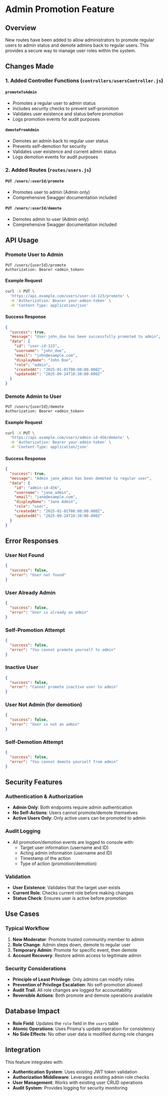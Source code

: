 # Admin Promotion Feature

## Overview
New routes have been added to allow administrators to promote regular users to admin status and demote admins back to regular users. This provides a secure way to manage user roles within the system.

## Changes Made

### 1. Added Controller Functions (`controllers/usersController.js`)

#### `promoteToAdmin`
- Promotes a regular user to admin status
- Includes security checks to prevent self-promotion
- Validates user existence and status before promotion
- Logs promotion events for audit purposes

#### `demoteFromAdmin`
- Demotes an admin back to regular user status
- Prevents self-demotion for security
- Validates user existence and current admin status
- Logs demotion events for audit purposes

### 2. Added Routes (`routes/users.js`)

#### `PUT /users/:userId/promote`
- Promotes user to admin (Admin only)
- Comprehensive Swagger documentation included

#### `PUT /users/:userId/demote`
- Demotes admin to user (Admin only)
- Comprehensive Swagger documentation included

## API Usage

### Promote User to Admin
```http
PUT /users/{userId}/promote
Authorization: Bearer <admin_token>
```

#### Example Request
```bash
curl -X PUT \
  'https://api.example.com/users/user-id-123/promote' \
  -H 'Authorization: Bearer your-admin-token' \
  -H 'Content-Type: application/json'
```

#### Success Response
```json
{
  "success": true,
  "message": "User john_doe has been successfully promoted to admin",
  "data": {
    "id": "user-id-123",
    "username": "john_doe",
    "email": "john@example.com",
    "displayName": "John Doe",
    "role": "admin",
    "createdAt": "2025-01-01T00:00:00.000Z",
    "updatedAt": "2025-09-24T10:30:00.000Z"
  }
}
```

### Demote Admin to User
```http
PUT /users/{userId}/demote
Authorization: Bearer <admin_token>
```

#### Example Request
```bash
curl -X PUT \
  'https://api.example.com/users/admin-id-456/demote' \
  -H 'Authorization: Bearer your-admin-token' \
  -H 'Content-Type: application/json'
```

#### Success Response
```json
{
  "success": true,
  "message": "Admin jane_admin has been demoted to regular user",
  "data": {
    "id": "admin-id-456",
    "username": "jane_admin",
    "email": "jane@example.com",
    "displayName": "Jane Admin",
    "role": "user",
    "createdAt": "2025-01-01T00:00:00.000Z",
    "updatedAt": "2025-09-24T10:30:00.000Z"
  }
}
```

## Error Responses

### User Not Found
```json
{
  "success": false,
  "error": "User not found"
}
```

### User Already Admin
```json
{
  "success": false,
  "error": "User is already an admin"
}
```

### Self-Promotion Attempt
```json
{
  "success": false,
  "error": "You cannot promote yourself to admin"
}
```

### Inactive User
```json
{
  "success": false,
  "error": "Cannot promote inactive user to admin"
}
```

### User Not Admin (for demotion)
```json
{
  "success": false,
  "error": "User is not an admin"
}
```

### Self-Demotion Attempt
```json
{
  "success": false,
  "error": "You cannot demote yourself from admin"
}
```

## Security Features

### Authentication & Authorization
- **Admin Only**: Both endpoints require admin authentication
- **No Self-Actions**: Users cannot promote/demote themselves
- **Active Users Only**: Only active users can be promoted to admin

### Audit Logging
- All promotion/demotion events are logged to console with:
  - Target user information (username and ID)
  - Acting admin information (username and ID)
  - Timestamp of the action
  - Type of action (promotion/demotion)

### Validation
- **User Existence**: Validates that the target user exists
- **Current Role**: Checks current role before making changes
- **Status Check**: Ensures user is active before promotion

## Use Cases

### Typical Workflow
1. **New Moderator**: Promote trusted community member to admin
2. **Role Change**: Admin steps down, demote to regular user
3. **Temporary Admin**: Promote for specific event, then demote
4. **Account Recovery**: Restore admin access to legitimate admin

### Security Considerations
- **Principle of Least Privilege**: Only admins can modify roles
- **Prevention of Privilege Escalation**: No self-promotion allowed
- **Audit Trail**: All role changes are logged for accountability
- **Reversible Actions**: Both promote and demote operations available

## Database Impact
- **Role Field**: Updates the `role` field in the `users` table
- **Atomic Operations**: Uses Prisma's update operation for consistency
- **No Side Effects**: No other user data is modified during role changes

## Integration
This feature integrates with:
- **Authentication System**: Uses existing JWT token validation
- **Authorization Middleware**: Leverages existing admin role checks
- **User Management**: Works with existing user CRUD operations
- **Audit System**: Provides logging for security monitoring
